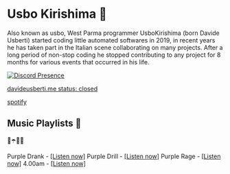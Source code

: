 # Usbo Kirishima 🍇

Also known as usbo, West Parma programmer UsboKirishima (born Davide Usberti) started coding little automated softwares in 2019, in recent years he has taken part in the Italian scene collaborating on many projects. After a long period of non-stop coding he stopped contributing to any project for 8 months for various events that occurred in his life.

[![Discord Presence](https://lanyard.cnrad.dev/api/848463685374443530)](https://discord.com/users/848463685374443530)

[davideusberti.me status: closed](https://davideusberti.me)

[spotify](https://open.spotify.com/user/r6zgsygw4x6fvx1qj24jvy9ef?si=2bff1bc748d64f72)

## Music Playlists 💜

🥤☂️👿🔮

Purple Drank - [[Listen now]](https://open.spotify.com/playlist/0uPV1U7WF8jMDT2GAsoY3l?si=7596cfcb323e4930)
Purple Drill - [[Listen now]](https://open.spotify.com/playlist/5ywx8qCuqQa7pc3IokVxzE?si=466567cb5ac24ff7) 
Purple Rage  - [[Listen now]](https://open.spotify.com/playlist/52oolDQWhIBeHS6ndCSE0j?si=6be148c7aa074a0f)
4.00am       - [[Listen now]](https://open.spotify.com/playlist/3waErf4KMA3iVDEzfemTPn?si=5e7f17be84674447)
